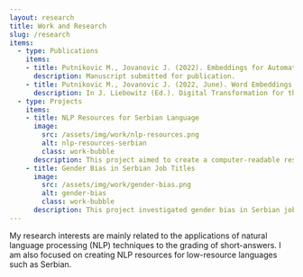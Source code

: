 ```yaml
---
layout: research
title: Work and Research
slug: /research
items:
  - type: Publications
    items:
    - title: Putnikovic M., Jovanovic J. (2022). Embeddings for Automatic Short-Answer Grading - a Scoping Review.
      description: Manuscript submitted for publication.
    - title: Putnikovic M., Jovanovic J. (2022, June). Word Embeddings for Automatic Short Answer Grading.
      description: In J. Liebowitz (Ed.). Digital Transformation for the University of Future (pp. 197-213). World Scientific. <a href='https://doi.org/10.1142/9789811254154_0011'>https://doi.org/10.1142/9789811254154_0011</a>
  - type: Projects
    items:
    - title: NLP Resources for Serbian Language
      image:
        src: /assets/img/work/nlp-resources.png
        alt: nlp-resources-serbian
        class: work-bubble
      description: This project aimed to create a computer-readable resources for Serbian from available corpora and dictionaries. Currently, this repository contains structured databases of Serbian synonyms, sense groups, a lemmatized Wikipedia corpus, and several word embedding models generated using these resources. The repository with the description is available <a href='https://github.com/putnich/sr-sh-nlp'>here</a>.
    - title: Gender Bias in Serbian Job Titles
      image:
        src: /assets/img/work/gender-bias.png
        alt: gender-bias
        class: work-bubble
      description: This project investigated gender bias in Serbian job titles using word embeddings. The results showed that women are more likely to be housekeepers, nurses, and fashion designers, whereas men are accountants, clerics, and policemen. A more detailed project description is available on the <a href='https://github.com/putnich/GenderBias'>project page</a>. 
---
```


My research interests are mainly related to the applications of natural language processing (NLP) techniques to the grading of short-answers. I am also focused on creating NLP resources for low-resource languages such as Serbian. 